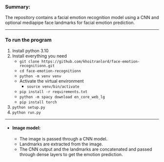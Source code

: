 ### Summary:
The repository contains a facial emotion recognition model using a CNN and optional mediapipe face landmarks for facial emotion prediction.

_________________

### To run the program
1) Install python 3.10
2) Install everything you need
   - `git clone https://github.com/khoitranlord/face-emotion-recognitionn.git`
   - `cd face-emotion-recognitionn`
   - `python -m venv venv`
   - Activate the virtual environment
     - `source venv/bin/activate`
   - `pip install -r requirements.txt`
   - `python -m spacy download en_core_web_lg`
   - `pip install torch`
3) `python setup.py`
4) `python run.py`
___________

* #### Image model:
    - The image is passed through a CNN model.
    - Landmarks are extracted from the image.
    - The CNN output and the landmarks are concatenated and passed through dense layers to get the emotion prediction.
